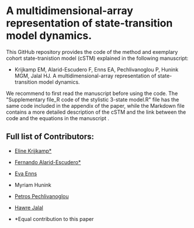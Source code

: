 # A multidimensional-array representation of state-transition model dynamics.
This GitHub repository provides the code of the method and exemplary cohort state-tranistion model (cSTM) explained in the following manuscript: 

- Krijkamp EM, Alarid-Escudero F, Enns EA, Pechlivanoglou P, Hunink MGM, Jalal HJ. A multidimensional-array representation of state-transition model dynamics.

We recommend to first read the manuscript before using the code. The "Supplementary file_R code of the stylistic 3-state model.R" file has the same code included in the appendix of the paper, while the Markdown file contains a more detailed description of the cSTM and the link between the code and the equations in the manuscript . 

## Full list of Contributors:

  * [Eline Krijkamp*](https://github.com/krijkamp) 

  * [Fernando Alarid-Escudero*](https://github.com/feralaes)

  * [Eva Enns](https://github.com/evaenns)
 
  * Myriam Hunink 

  * [Petros Pechlivanoglou](https://github.com/ppehli)
  
  * [Hawre Jalal](https://github.com/hjalal)

  
 * *Equal contribution to this paper

